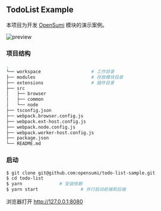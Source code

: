 ## TodoList Example

本项目为开发 [OpenSumi](https://github.com/opensumi/core) 模块的演示案例。

![preview](https://img.alicdn.com/imgextra/i2/O1CN01IXXMCy2563jAC4FDO_!!6000000007476-2-tps-2452-1640.png)

### 项目结构
```bash
.
└── workspace                   # 工作目录
├── modules                     # 存放模块目录
├── extensions                  # 插件目录
├── src
│   ├── browser
│   ├── common
│   └── node
├── tsconfig.json
├── webpack.browser.config.js
├── webpack.ext-host.config.js
├── webpack.node.config.js
├── webpack.worker-host.config.js
├── package.json
└── README.md
```

### 启动

```bash
$ git clone git@github.com:opensumi/todo-list-sample.git
$ cd todo-list
$ yarn				# 安装依赖
$ yarn start			    # 并行启动前端和后端
```

浏览器打开 http://127.0.0.1:8080
